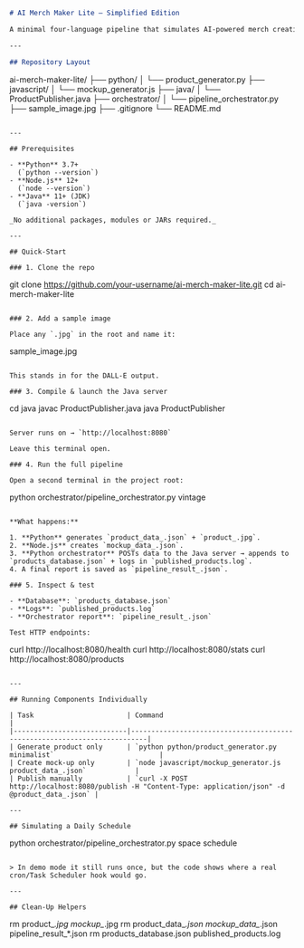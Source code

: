 ```markdown
# AI Merch Maker Lite – Simplified Edition

A minimal four-language pipeline that simulates AI-powered merch creation, mock-up generation, and “publishing” via a lightweight Java HTTP server. No paid API keys or external dependencies—everything runs on built-in libraries and a sample image.

---

## Repository Layout

```
ai-merch-maker-lite/
├── python/
│   └── product_generator.py
├── javascript/
│   └── mockup_generator.js
├── java/
│   └── ProductPublisher.java
├── orchestrator/
│   └── pipeline_orchestrator.py
├── sample_image.jpg
├── .gitignore
└── README.md
```

---

## Prerequisites

- **Python** 3.7+  
  (`python --version`)
- **Node.js** 12+  
  (`node --version`)
- **Java** 11+ (JDK)  
  (`java -version`)

_No additional packages, modules or JARs required._

---

## Quick-Start

### 1. Clone the repo

```
git clone https://github.com/your-username/ai-merch-maker-lite.git
cd ai-merch-maker-lite
```

### 2. Add a sample image

Place any `.jpg` in the root and name it:

```
sample_image.jpg
```

This stands in for the DALL-E output.

### 3. Compile & launch the Java server

```
cd java
javac ProductPublisher.java
java ProductPublisher
```

Server runs on → `http://localhost:8080`

Leave this terminal open.

### 4. Run the full pipeline

Open a second terminal in the project root:

```
python orchestrator/pipeline_orchestrator.py vintage
```

**What happens:**

1. **Python** generates `product_data_.json` + `product_.jpg`.  
2. **Node.js** creates `mockup_data_.json`.  
3. **Python orchestrator** POSTs data to the Java server → appends to `products_database.json` + logs in `published_products.log`.  
4. A final report is saved as `pipeline_result_.json`.

### 5. Inspect & test

- **Database**: `products_database.json`  
- **Logs**: `published_products.log`  
- **Orchestrator report**: `pipeline_result_.json`

Test HTTP endpoints:

```
curl http://localhost:8080/health
curl http://localhost:8080/stats
curl http://localhost:8080/products
```

---

## Running Components Individually

| Task                       | Command                                                                  |
|----------------------------|--------------------------------------------------------------------------|
| Generate product only      | `python python/product_generator.py minimalist`                          |
| Create mock-up only        | `node javascript/mockup_generator.js product_data_.json`            |
| Publish manually           | `curl -X POST http://localhost:8080/publish -H "Content-Type: application/json" -d @product_data_.json` |

---

## Simulating a Daily Schedule

```
python orchestrator/pipeline_orchestrator.py space schedule
```

> In demo mode it still runs once, but the code shows where a real cron/Task Scheduler hook would go.

---

## Clean-Up Helpers

```
rm product_*.jpg mockup_*.jpg
rm product_data_*.json mockup_data_*.json pipeline_result_*.json
rm products_database.json published_products.log
```


```

